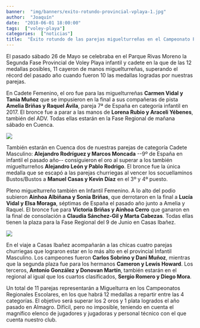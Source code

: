 ```yaml
---
banner:  "img/banners/exito-rotundo-provincial-vplaya-1.jpg"
author:  "Joaquín"
date:  "2018-06-01 18:00:00"
tags:  ["voley-playa"]
categories:  ["noticias"]
title:  "Éxito rotundo de las parejas miguelturreñas en el Campeonato Provincial de Voley Playa"
---
```


El pasado sábado 26 de Mayo se celebraba en el Parque Rivas Moreno la
Segunda Fase Provincial de Voley Playa infantil y cadete en la que de
las 12 medallas posibles, 11 cayeron de manos miguelturreñas,
superando el récord del pasado año cuando fueron 10 las medallas
logradas por nuestras parejas.

En Cadete Femenino, el oro fue para las miguelturreñas **Carmen Vidal y
Tania Muñoz** que se impusieron en la final a sus compañeras de pista
**Amelia Briñas y Raquel Ávila**, pareja 7ª de España en categoría
infantil en 2017. El bronce fue a parar a las manos de **Lorena Rubio y
Araceli Yébenes**, también del ADV. Todas ellas estarán en la Fase
Regional de mañana sábado en Cuenca.

![](../../../../../img/banners/exito-rotundo-provincial-vplaya-1.jpg)

También estarán en Cuenca dos de nuestras parejas de categoría Cadete
Masculino: **Alejandro Rodríguez y Marcos Moncada** --9º de España en
infantil el pasado año-- consiguieron el oro al superar a los también
miguelturreños **Alejandro León y Pablo Rodrigo**. El bronce fue la
única medalla que se escapó a las parejas churriegas al vencer los
socuellaminos Bustos/Bustos a **Manuel Casas y Kevin Díaz** en el 3º y
4º puesto.

Pleno miguelturreño también en Infantil Femenino. A lo alto del podio
subieron **Ainhoa Albiñana y Sonia Briñas**, que derrotaron en la
final a **Lucía Vidal y Elsa Moraga**, séptimas de España el pasado
año junto a Amelia y Raquel. El bronce fue para **Victoria Briñas y
Ainhoa Cerro** que ganaron en la final de consolación a **Claudia
Sánchez-Gil y Marta Cabezas**. Todas ellas tienen la plaza para la
Fase Regional del 9 de Junio en Casas Ibañez.

![](../../../../../img/banners/exito-rotundo-provincial-vplaya-2.jpg)

En el viaje a Casas Ibañez acompañarán a las chicas cuatro parejas
churriegas que lograron estar en lo más alto en el provincial Infantil
Masculino. Los campeones fueron **Carlos Sobrino y Dani Muñoz**,
mientras que la segunda plaza fue para los hermanos **Cameron y Lewis
Howard**. Los terceros, **Antonio González y Donovan Martín**, también
estarán en el regional al igual que los cuartos clasificados, **Sergio
Romero y Diego Mora**.

Un total de 11 parejas representarán a Miguelturra en los Campeonatos
Regionales Escolares, en los que habrá 12 medallas a repartir entre
las 4 categorías. El objetivo será superar los 2 oros y 1 plata
logrados el año pasado en Almagro. Difícil, pero no imposible,
teniendo en cuenta el magnífico elenco de jugadores y jugadoras y
personal técnico con el que cuenta nuestro club.

